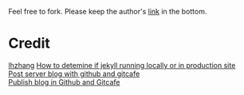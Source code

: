 Feel free to fork.
Please keep the author's [link](http://lhzhang.com/) in the bottom.

# Credit

[lhzhang](http://lhzhang.com/)
[How to detemine if jekyll running locally or in production site](http://stackoverflow.com/questions/16680153/how-to-detemine-if-jekyll-running-locally-or-in-production-site/20587233#20587233)  
[Post server blog with github and gitcafe](http://blog.whiteworld.me/post/server-blog-with-github-and-gitcafe/)  
[Publish blog in Github and Gitcafe](http://liberize.me/tech/host-your-blog-on-both-github-and-gitcafe.html)
